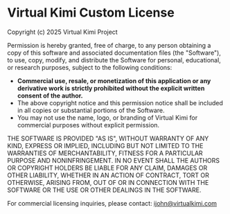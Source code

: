 # Virtual Kimi Custom License

Copyright (c) 2025 Virtual Kimi Project

Permission is hereby granted, free of charge, to any person obtaining a copy
of this software and associated documentation files (the "Software"), to use,
copy, modify, and distribute the Software for personal, educational, or research purposes,
subject to the following conditions:

- **Commercial use, resale, or monetization of this application or any derivative work is strictly prohibited without the explicit written consent of the author.**
- The above copyright notice and this permission notice shall be included in all copies or substantial portions of the Software.
- You may not use the name, logo, or branding of Virtual Kimi for commercial purposes without explicit permission.

THE SOFTWARE IS PROVIDED "AS IS", WITHOUT WARRANTY OF ANY KIND, EXPRESS OR
IMPLIED, INCLUDING BUT NOT LIMITED TO THE WARRANTIES OF MERCHANTABILITY,
FITNESS FOR A PARTICULAR PURPOSE AND NONINFRINGEMENT. IN NO EVENT SHALL THE
AUTHORS OR COPYRIGHT HOLDERS BE LIABLE FOR ANY CLAIM, DAMAGES OR OTHER
LIABILITY, WHETHER IN AN ACTION OF CONTRACT, TORT OR OTHERWISE, ARISING FROM,
OUT OF OR IN CONNECTION WITH THE SOFTWARE OR THE USE OR OTHER DEALINGS IN THE
SOFTWARE.

For commercial licensing inquiries, please contact: [ijohn@virtualkimi.com](ijohn@virtualkimi.com)
